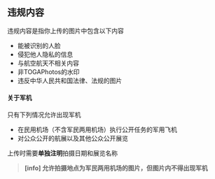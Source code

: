 ## 违规内容
违规内容是指你上传的图片中包含以下内容
- 能被识别的人脸
- 侵犯他人隐私的信息
- 与航空航天不相关内容
- 非TOGAPhotos的水印
- 违反中华人民共和国法律、法规的图片


#### 关于军机
只有下列情况允许出现军机
- 在民用机场（不含军民两用机场）执行公开任务的军用飞机
- 对公众公开的航展以及其他公众公开展览

上传时需要**单独注明**拍摄日期和展览名称

>**[info] 允许拍摄地点为军民两用机场的图片，但图片内不得出现军机**